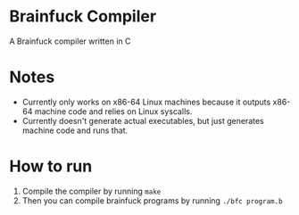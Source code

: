 # Brainfuck Compiler

A Brainfuck compiler written in C

# Notes

 * Currently only works on x86-64 Linux machines because it outputs x86-64 machine code and relies on Linux syscalls.
 * Currently doesn't generate actual executables, but just generates machine code and runs that.

# How to run

 1. Compile the compiler by running `make`
 2. Then you can compile brainfuck programs by running `./bfc program.b`